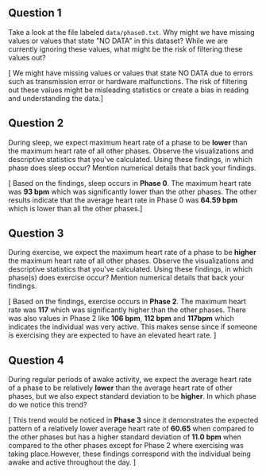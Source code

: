 ## Question 1

Take a look at the file labeled `data/phase0.txt`. Why might we have missing values or values that state "NO DATA" in this dataset? While we are currently ignoring these values, what might be the risk of filtering these values out?

[ We might have missing values or values that state NO DATA due to errors such as transmission error or hardware malfunctions. The risk of filtering out these values might be misleading statistics or create a bias in reading and understanding the data.]


## Question 2

During sleep, we expect maximum heart rate of a phase to be **lower** than the maximum heart rate of all other phases. Observe the visualizations and descriptive statistics that you've calculated. Using these findings, in which phase does sleep occur? Mention numerical details that back your findings.

[ Based on the findings, sleep occurs in **Phase 0**. The maximum heart rate was **93 bpm** which was significantly lower than the other phases. The other results indicate that the average heart rate in Phase 0 was **64.59 bpm** which is lower than all the other phases.]

## Question 3

During exercise, we expect the maximum heart rate of a phase to be **higher** the maximum heart rate of all other phases. Observe the visualizations and descriptive statistics that you've calculated. Using these findings, in which phase(s) does exercise occur? Mention numerical details that back your findings. 

[ Based on the findings, exercise occurs in **Phase 2**. The maximum heart rate was **117** which was significantly higher than the other phases. There was also values in Phase 2 like **106 bpm**, **112 bpm** and **117bpm** which indicates the individual was very active. This makes sense since if someone is exercising they are expected to have an elevated heart rate. ]

## Question 4

During regular periods of awake activity, we expect the average heart rate of a phase to be relatively **lower** than the average heart rate of other phases, but we also expect standard deviation to be **higher**. In which phase do we notice this trend?

[ This trend would be noticed in **Phase 3** since it demonstrates the expected pattern of a relatively lower average heart rate of **60.65** when compared to the other phases but has a higher standard deviation of **11.0 bpm** when compared to the other phases except for Phase 2 where exercising was taking place.However, these findings correspond with the individual being awake and active throughout the day. ]
